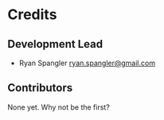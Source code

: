 # Credits

## Development Lead

* Ryan Spangler <ryan.spangler@gmail.com>

## Contributors

None yet. Why not be the first?
